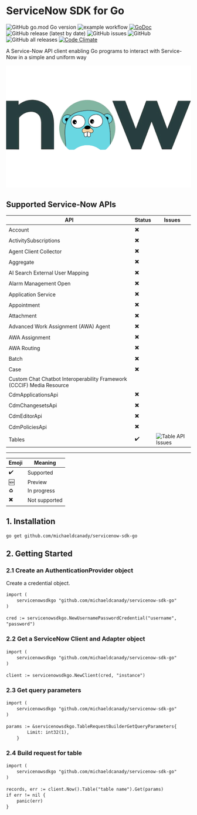 # ServiceNow SDK for Go

![GitHub go.mod Go version](https://img.shields.io/github/go-mod/go-version/michaeldcanady/servicenow-sdk-go?style=plastic)
![example workflow](https://github.com/michaeldcanady/servicenow-sdk-go/actions/workflows/go.yml/badge.svg)
[![GoDoc](https://img.shields.io/static/v1?style=plastic&label=godoc&message=reference&color=blue)](https://pkg.go.dev/github.com/michaeldcanady/servicenow-sdk-go)
![GitHub release (latest by date)](https://img.shields.io/github/v/release/michaeldcanady/servicenow-sdk-go?style=plastic)
![GitHub issues](https://img.shields.io/github/issues/michaeldcanady/servicenow-sdk-go?style=plastic)
![GitHub](https://img.shields.io/github/license/michaeldcanady/servicenow-sdk-go?style=plastic)
![GitHub all releases](https://img.shields.io/github/downloads/michaeldcanady/servicenow-sdk-go/total?style=plastic)
[![Code Climate](https://codeclimate.com/github/michaeldcanady/servicenow-sdk-go.svg)](https://codeclimate.com/github/michaeldcanady/servicenow-sdk-go)

A Service-Now API client enabling Go programs to interact with Service-Now in a simple and uniform way

![servicenow-sdk-go](.github/servicenow-sdk-go_logo.png)

## Supported Service-Now APIs

| API                                  | Status | Issues |
| ------------------------------------ | ------ | ------ |
| Account                              | ✖️     |        |
| ActivitySubscriptions                | ✖️     |        |
| Agent Client Collector               | ✖️     |        |
| Aggregate                            | ✖️     |        |
| AI Search External User Mapping      | ✖️     |        |
| Alarm Management Open                | ✖️     |        |
| Application Service                  | ✖️     |        |
| Appointment                          | ✖️     |        |
| Attachment                           | ✖️     |        |
| Advanced Work Assignment (AWA) Agent | ✖️     |        |
| AWA Assignment                       | ✖️     |        |
| AWA Routing                          | ✖️     |        |
| Batch                                | ✖️     |        |
| Case                                 | ✖️     |        |
| Custom Chat Chatbot Interoperability Framework (CCCIF) Media Resource |
| CdmApplicationsApi                   | ✖️     |        |
| CdmChangesetsApi                     | ✖️     |        |
| CdmEditorApi                         | ✖️     |        |
| CdmPoliciesApi                       | ✖️     |        |
| Tables                               | ✔️      | ![Table API Issues](https://img.shields.io/github/issues-raw/michaeldcanady/servicenow-sdk-go/table%20api?label=%20) |

---

| Emoji | Meaning       |
| ----- | ------------- |
| ✔️     | Supported     |
| 🆕     | Preview       |
| ♻️     | In progress   |
| ✖️     | Not supported |

## 1. Installation

```Shell
go get github.com/michaeldcanady/servicenow-sdk-go
```

## 2. Getting Started

### 2.1 Create an AuthenticationProvider object

Create a credential object.

```golang
import (
    servicenowsdkgo "github.com/michaeldcanady/servicenow-sdk-go"
)

cred := servicenowsdkgo.NewUsernamePasswordCredential("username", "password")
```

### 2.2 Get a ServiceNow Client and Adapter object

```golang
import (
    servicenowsdkgo "github.com/michaeldcanady/servicenow-sdk-go"
)

client := servicenowsdkgo.NewClient(cred, "instance")
```

### 2.3 Get query parameters

```golang
import (
    servicenowsdkgo "github.com/michaeldcanady/servicenow-sdk-go"
)

params := &servicenowsdkgo.TableRequestBuilderGetQueryParameters{
		Limit: int32(1),
	}
```

### 2.4 Build request for table

```golang
import (
    servicenowsdkgo "github.com/michaeldcanady/servicenow-sdk-go"
)

records, err := client.Now().Table("table name").Get(params)
if err != nil {
    panic(err)
}
```
